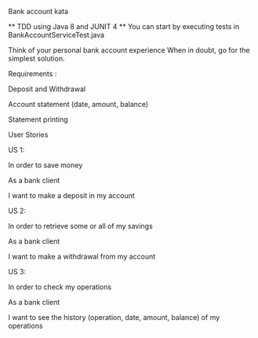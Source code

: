 Bank account kata

** TDD using Java 8 and JUNIT 4 
** You can start by executing tests in BankAccountServiceTest.java

Think of your personal bank account experience When in doubt, go for the simplest solution.

Requirements : 

Deposit and Withdrawal

Account statement (date, amount, balance)

Statement printing
  

User Stories

US 1:

In order to save money

As a bank client

I want to make a deposit in my account


US 2:

In order to retrieve some or all of my savings

As a bank client

I want to make a withdrawal from my account

US 3:

In order to check my operations

As a bank client

I want to see the history (operation, date, amount, balance)  of my operations
